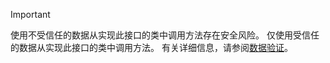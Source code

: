 > [!IMPORTANT]
> 使用不受信任的数据从实现此接口的类中调用方法存在安全风险。 仅使用受信任的数据从实现此接口的类中调用方法。 有关详细信息，请参阅[数据验证](https://www.owasp.org/index.php/Data_Validation)。